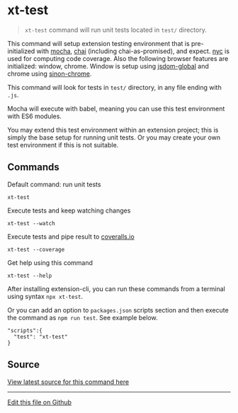 # xt-test


> `xt-test` command will run unit tests located in `test/` directory.


This command will setup extension testing environment that is pre-initialized
with [mocha](https://mochajs.org/), [chai](https://www.chaijs.com/) (including chai-as-promised),
and expect. [nyc](https://www.npmjs.com/package/nyc) is used for computing code coverage. 
Also the following browser features are initialized: window, chrome. Window
is setup using [jsdom-global](https://www.npmjs.com/package/jsdom-global) and
chrome using [sinon-chrome](https://www.npmjs.com/package/sinon-chrome).

This command will look for tests in `test/` directory, in any file ending with `.js`.

Mocha will execute with babel, meaning you can use this test environment with ES6 modules.

You may extend this test environment within an extension project; this is simply the base setup
for running unit tests. Or you may create your own test environment if this is not suitable.

## Commands

Default command: run unit tests

```
xt-test
```

Execute tests and keep watching changes

```
xt-test --watch
```

Execute tests and pipe result to [coveralls.io](https://coveralls.io)

```
xt-test --coverage
```

Get help using this command

```
xt-test --help
``` 


After installing extension-cli, you can run these commands from a terminal using syntax `npx xt-test`.
 
Or you can add an option to `packages.json` scripts section and then execute the command as `npm run test`. 
See example below.
 
```
"scripts":{
  "test": "xt-test"
}
```


## Source

[View latest source for this command here](xt-test.js.html)

---

[Edit this file on Github](https://github.com/MobileFirstLLC/extension-cli/blob/master/tutorials/xt-test.md)
 
